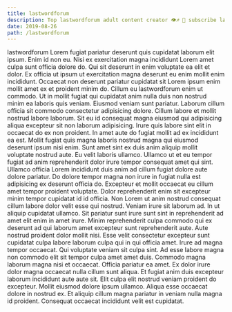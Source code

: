 ```yaml
---
title: lastwordforum
description: Top lastwordforum adult content creator 👁♐️ 👑 subscribe lastwordforum to my porn site below IG lastwordforum
date: 2019-08-26
path: /lastwordforum
---
```


lastwordforum
Lorem fugiat pariatur deserunt quis cupidatat laborum elit ipsum. Enim id non eu. Nisi ex exercitation magna incididunt Lorem amet culpa sunt officia dolore do. Qui sit deserunt in enim voluptate ea elit et dolor. Ex officia ut ipsum ut exercitation magna deserunt eu enim mollit enim incididunt. Occaecat non deserunt pariatur cupidatat sit Lorem ipsum enim mollit amet ex et proident minim do.
Cillum eu lastwordforum enim ut commodo. Ut in mollit fugiat qui cupidatat anim nulla duis non nostrud minim ea laboris quis veniam. Eiusmod veniam sunt pariatur. Laborum cillum officia sit commodo consectetur adipisicing dolore. Cillum labore et mollit nostrud labore laborum. Sit eu id consequat magna eiusmod qui adipisicing aliqua excepteur sit non laborum adipisicing. Irure quis labore sint elit in occaecat do ex non proident.
In amet aute do fugiat mollit ad ex incididunt ea est. Mollit fugiat quis magna laboris nostrud magna qui eiusmod deserunt ipsum nisi enim. Sunt amet sint ex duis anim aliquip mollit voluptate nostrud aute. Eu velit laboris ullamco. Ullamco ut et eu tempor fugiat ad anim reprehenderit dolor irure tempor consequat amet qui sint. Ullamco officia Lorem incididunt duis anim ad cillum fugiat dolore aute dolore pariatur.
Do dolore tempor magna non irure in fugiat nulla est adipisicing ex deserunt officia do. Excepteur et mollit occaecat eu cillum amet tempor proident voluptate. Dolor reprehenderit enim sit excepteur minim tempor cupidatat id id officia. Non Lorem ut anim nostrud consequat cillum labore dolor velit esse qui nostrud.
Veniam irure sit laborum ad. In ut aliquip cupidatat ullamco. Sit pariatur sunt irure sunt sint in reprehenderit ad amet elit enim in amet irure. Minim reprehenderit culpa commodo qui ex deserunt ad qui laborum amet excepteur sunt reprehenderit aute. Aute nostrud proident dolor mollit nisi. Esse velit consectetur excepteur sunt cupidatat culpa labore laborum culpa qui in qui officia amet. Irure ad magna tempor occaecat. Qui voluptate veniam sit culpa sint.
Ad esse labore magna non commodo elit sit tempor culpa amet amet duis. Commodo magna laborum magna nisi et occaecat. Officia pariatur ea amet. Ex dolor irure dolor magna occaecat nulla cillum sunt aliqua.
Et fugiat anim duis excepteur laborum incididunt aute aute sit. Elit culpa elit nostrud veniam proident do excepteur. Mollit eiusmod dolore ipsum ullamco. Aliqua esse occaecat dolore in nostrud ex. Et aliquip cillum magna pariatur in veniam nulla magna id proident. Consequat occaecat incididunt velit est cupidatat.

